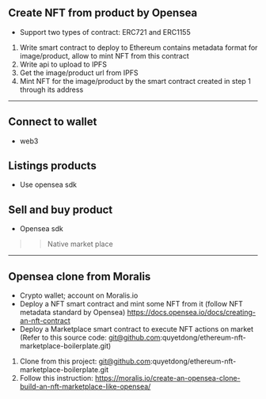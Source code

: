 ## Create NFT from product by Opensea
  * Support two types of contract: ERC721 and ERC1155

  1. Write smart contract to deploy to Ethereum contains metadata format for image/product, allow to mint NFT from this contract
  2. Write api to upload to IPFS
  3. Get the image/product url from IPFS
  4. Mint NFT for the image/product by the smart contract created in step 1 through its address

---------------------
## Connect to wallet
  * web3

## Listings products
  * Use opensea sdk

## Sell and buy product
  * Opensea sdk

>> Native market place

----------------------
## Opensea clone from Moralis
  * Crypto wallet; account on Moralis.io
  * Deploy a NFT smart contract and mint some NFT from it (follow NFT metadata standard by Opensea)
    https://docs.opensea.io/docs/creating-an-nft-contract
  * Deploy a Marketplace smart contract to execute NFT actions on market
    (Refer to this source code: git@github.com:quyetdong/ethereum-nft-marketplace-boilerplate.git)

  1. Clone from this project: git@github.com:quyetdong/ethereum-nft-marketplace-boilerplate.git
  2. Follow this instruction: https://moralis.io/create-an-opensea-clone-build-an-nft-marketplace-like-opensea/
